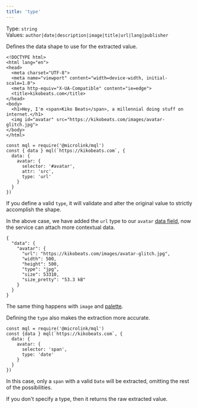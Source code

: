 ```yaml
---
title: 'type'
---
```


Type: `string`<br/>
Values: `author|date|description|image|title|url|lang|publisher`

Defines the data shape to use for the extracted value.

```html{11}
<!DOCTYPE html>
<html lang="en">
<head>
  <meta charset="UTF-8">
  <meta name="viewport" content="width=device-width, initial-scale=1.0">
  <meta http-equiv="X-UA-Compatible" content="ie=edge">
  <title>kikobeats.com</title>
</head>
<body>
  <h1>Hey, I'm <span>Kiko Beats</span>, a millennial doing stuff on internet.</h1>
  <img id="avatar" src="https://kikobeats.com/images/avatar-glitch.jpg">
</body>
</html>
```

```js{7}
const mql = require('@microlink/mql')
const { data } mql(`https://kikobeats.com`, {
  data: {
    avatar: {
      selector: '#avatar',
      attr: 'src',
      type: 'url'
    }
  }
})
```

If you define a valid `type`, it will validate and alter the original value to strictly accomplish the shape.

In the above case, we have added the `url` type to our `avatar` [data field](/docs/api/getting-started/data-fields), now the service can attach more contextual data.

```json{3,10}
{
  "data": {
    "avatar": {
      "url": "https://kikobeats.com/images/avatar-glitch.jpg",
      "width": 500,
      "height": 500,
      "type": "jpg",
      "size": 53310,
      "size_pretty": "53.3 kB"
    }
  }
}
```

<Figcaption children='Always define the `type` of your data fields when possible.' />

The same thing happens with `image` and [palette](/docs/api/parameters/palette).

Defining the `type` also makes the extraction more accurate.

```js{6}
const mql = require('@microlink/mql')
const {data } mql(`https://kikobeats.com`, {
  data: {
    avatar: {
      selector: 'span',
      type: 'date'
    }
  }
})
```

In this case, only a `span` with a valid `Date` will be extracted, omitting the rest of the possibilities.

If you don't specify a type, then it returns the raw extracted value.

